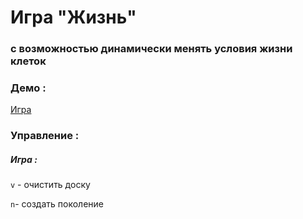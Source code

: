 # Игра "Жизнь" 
### с возможностью динамически менять условия жизни клеток

### Демо : 
[Игра](https://the-life-game-q.vercel.app)


### Управление :
##### Игра :

`v` - очистить доску

`n`- создать поколение


